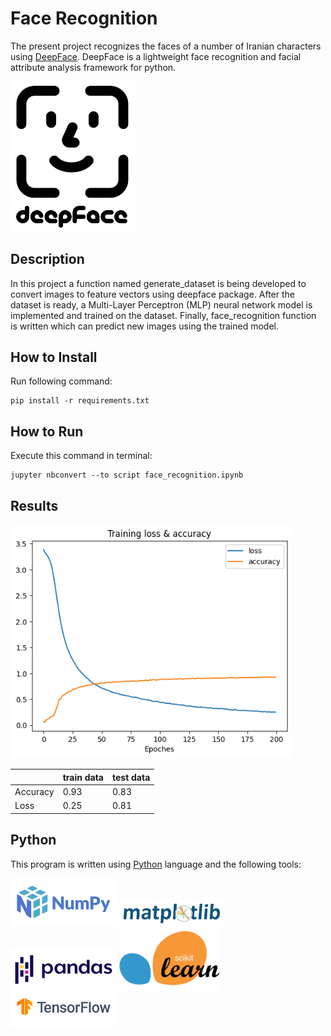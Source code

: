 # Face Recognition
The present project recognizes the faces of a number of Iranian characters using [DeepFace](https://github.com/serengil/deepface). DeepFace is a lightweight face recognition and facial attribute analysis framework for python.

<img src="pics/deepface-icon-labeled.png" width="200">

## Description
In this project a function named generate_dataset is being developed to convert images to feature vectors using deepface package. After the dataset is ready, a Multi-Layer Perceptron (MLP) neural network model is implemented and trained on the dataset. Finally, face_recognition function is written which can predict new images using the trained model.

## How to Install
Run following command:
```
pip install -r requirements.txt
```

## How to Run
Execute this command in terminal:
```
jupyter nbconvert --to script face_recognition.ipynb
```

## Results

<img src="pics\output.png" width="450">

|   |  train data  | test data |
| --------------- | --------------- | --------------- |
| Accuracy | 0.93 | 0.83 |
| Loss | 0.25 | 0.81 |


## Python
This program is written using [Python](https://www.python.org/) language and the following tools:

<img src="pics/numpy.png" width="170">

<img src="pics/matplotlib.png" width="170">

<img src="pics/pandas.png" width="170">

<img src="pics/scikit-learn.png" width="160">

<img src="pics/tensorflow.png" width="170">